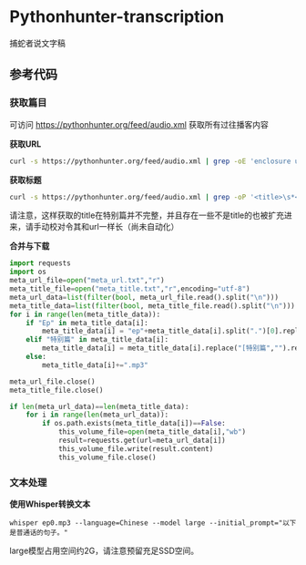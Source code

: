 # Pythonhunter-transcription

捕蛇者说文字稿

## 参考代码

### 获取篇目

可访问 https://pythonhunter.org/feed/audio.xml 获取所有过往播客内容

**获取URL**

```bash
curl -s https://pythonhunter.org/feed/audio.xml | grep -oE 'enclosure url="([^"]+)"' | cut -d\" -f 2 > meta_url.txt
```

**获取标题**

```bash
curl -s https://pythonhunter.org/feed/audio.xml | grep -oP '<title>\s*<!\[CDATA\[\K[^]]*' > meta_title.txt
```

请注意，这样获取的title在特别篇并不完整，并且存在一些不是title的也被扩充进来，请手动校对令其和url一样长（尚未自动化）

**合并与下载**
```python
import requests
import os
meta_url_file=open("meta_url.txt","r")
meta_title_file=open("meta_title.txt","r",encoding="utf-8")
meta_url_data=list(filter(bool, meta_url_file.read().split("\n")))
meta_title_data=list(filter(bool, meta_title_file.read().split("\n")))
for i in range(len(meta_title_data)):
    if "Ep" in meta_title_data[i]:
        meta_title_data[i] = "ep"+meta_title_data[i].split(".")[0].replace("Ep ","").replace(" ","")+".mp3"
    elif "特别篇" in meta_title_data[i]:
        meta_title_data[i] = meta_title_data[i].replace("[特别篇","").replace(" ","")+".mp3"
    else:
        meta_title_data[i]+=".mp3"

meta_url_file.close()
meta_title_file.close()

if len(meta_url_data)==len(meta_title_data):
    for i in range(len(meta_url_data)):
        if os.path.exists(meta_title_data[i])==False:
            this_volume_file=open(meta_title_data[i],"wb")
            result=requests.get(url=meta_url_data[i])
            this_volume_file.write(result.content)
            this_volume_file.close()
```

### 文本处理

**使用Whisper转换文本**
```shell
whisper ep0.mp3 --language=Chinese --model large --initial_prompt="以下是普通话的句子。"
```

large模型占用空间约2G，请注意预留充足SSD空间。

